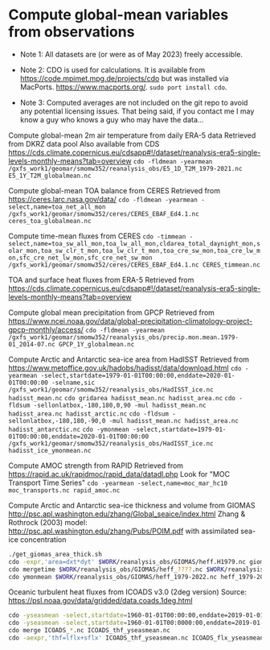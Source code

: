 Compute global-mean variables from observations
===============================================

* Note 1: All datasets are (or were as of May 2023) freely accessible. 

* Note 2: CDO is used for calculations. It is available from https://code.mpimet.mpg.de/projects/cdo but was installed via MacPorts. https://www.macports.org/. `sudo port install cdo`.

* Note 3: Computed averages are not included on the git repo to avoid any potential licensing issues. That being said, if you contact me I may know a guy who knows a guy who may have the data... 

Compute global-mean 2m air temperature from daily ERA-5 data
Retrieved from DKRZ data pool
Also available from CDS https://cds.climate.copernicus.eu/cdsapp#!/dataset/reanalysis-era5-single-levels-monthly-means?tab=overview 
`cdo -fldmean -yearmean /gxfs_work1/geomar/smomw352/reanalysis_obs/E5_1D_T2M_1979-2021.nc E5_1Y_T2M_globalmean.nc`

Compute global-mean TOA balance from CERES
Retrieved from https://ceres.larc.nasa.gov/data/
`cdo -fldmean -yearmean -select,name=toa_net_all_mon /gxfs_work1/geomar/smomw352/ceres/CERES_EBAF_Ed4.1.nc ceres_toa_globalmean.nc`

Compute time-mean fluxes from CERES
`cdo -timmean -select,name=toa_sw_all_mon,toa_lw_all_mon,cldarea_total_daynight_mon,solar_mon,toa_sw_clr_t_mon,toa_lw_clr_t_mon,toa_cre_sw_mon,toa_cre_lw_mon,sfc_cre_net_lw_mon,sfc_cre_net_sw_mon /gxfs_work1/geomar/smomw352/ceres/CERES_EBAF_Ed4.1.nc CERES_timmean.nc`

TOA and surface heat fluxes from ERA-5
Retrieved from https://cds.climate.copernicus.eu/cdsapp#!/dataset/reanalysis-era5-single-levels-monthly-means?tab=overview

Compute global mean precipitation from GPCP
Retrieved from https://www.ncei.noaa.gov/data/global-precipitation-climatology-project-gpcp-monthly/access/
`cdo -fldmean -yearmean /gxfs_work1/geomar/smomw352/reanalysis_obs/precip.mon.mean.1979-01_2014-07.nc GPCP_1Y_globalmean.nc`

Compute Arctic and Antarctic sea-ice area from HadISST
Retrieved from https://www.metoffice.gov.uk/hadobs/hadisst/data/download.html
`cdo -yearmean -select,startdate=1979-01-01T00:00:00,enddate=2020-01-01T00:00:00 -selname,sic /gxfs_work1/geomar/smomw352/reanalysis_obs/HadISST_ice.nc hadisst_mean.nc`
`cdo gridarea hadisst_mean.nc hadisst_area.nc`
`cdo -fldsum -sellonlatbox,-180,180,0,90 -mul hadisst_mean.nc hadisst_area.nc hadisst_arctic.nc`
`cdo -fldsum -sellonlatbox,-180,180,-90,0 -mul hadisst_mean.nc hadisst_area.nc hadisst_antarctic.nc`
`cdo -ymonmean -select,startdate=1979-01-01T00:00:00,enddate=2020-01-01T00:00:00 /gxfs_work1/geomar/smomw352/reanalysis_obs/HadISST_ice.nc hadisst_ice_ymonmean.nc`

Compute AMOC strength from RAPID
Retrieved from https://rapid.ac.uk/rapidmoc/rapid_data/datadl.php 
Look for "MOC Transport Time Series" 
`cdo -yearmean -select,name=moc_mar_hc10 moc_transports.nc rapid_amoc.nc`

Compute Arctic and Antarctic sea-ice thickness and volume from GIOMAS
http://psc.apl.washington.edu/zhang/Global_seaice/index.html
Zhang & Rothrock (2003) model: http://psc.apl.washington.edu/zhang/Pubs/POIM.pdf
with assimilated sea-ice concentration
```bash
./get_giomas_area_thick.sh
cdo -expr,'area=dxt*dyt' $WORK/reanalysis_obs/GIOMAS/heff.H1979.nc giomas_area.nc
cdo mergetime $WORK/reanalysis_obs/GIOMAS/heff_????.nc $WORK/reanalysis_obs/GIOMAS/heff_1979-2022.nc
cdo ymonmean $WORK/reanalysis_obs/GIOMAS/heff_1979-2022.nc heff_1979-2022_ymonmean.nc
```

Oceanic turbulent heat fluxes from ICOADS v3.0 (2deg version)
Source: https://psl.noaa.gov/data/gridded/data.coads.1deg.html
```bash
cdo -yseasmean -select,startdate=1960-01-01T00:00:00,enddate=2019-01-01T00:00:00 $WORK/reanalysis_obs/ICOADS_lflx.mean.nc ICOADS_lflx_yseasmean.nc 
cdo -yseasmean -select,startdate=1960-01-01T00:0000:00,enddate=2019-01-01T00:00:00 $WORK/reanalysis_obs/ICOADS_sflx.mean.nc ICOADS_sflx_yseasmean.nc
cdo merge ICOADS_*.nc ICOADS_thf_yseasmean.nc 
cdo -aexpr,'thf=lflx+sflx' ICOADS_thf_yseasmean.nc ICOADS_flx_yseasmean.nc
```

